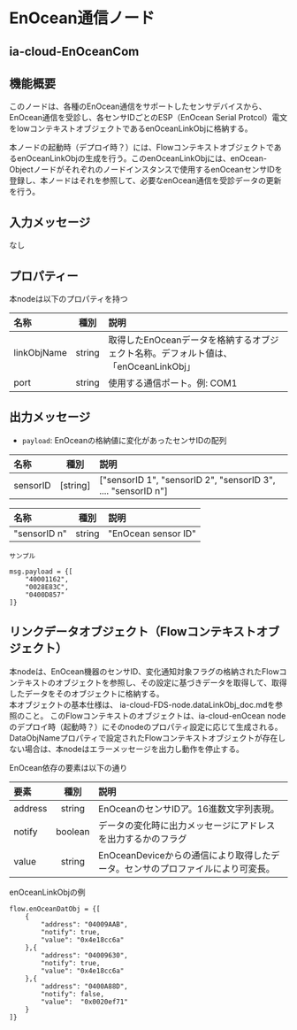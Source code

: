 # EnOcean通信ノード

## ia-cloud-EnOceanCom

## 機能概要

このノードは、各種のEnOcean通信をサポートしたセンサデバイスから、EnOcean通信を受診し、各センサIDごとのESP（EnOcean Serial Protcol）電文をlowコンテキストオブジェクトであるenOceanLinkObjに格納する。

本ノードの起動時（デプロイ時？）には、FlowコンテキストオブジェクトであるenOceanLinkObjの生成を行う。このenOceanLinkObjには、enOcean-Objectノードがそれぞれのノードインスタンスで使用するenOceanセンサIDを登録し、本ノードはそれを参照して、必要なenOcean通信を受診データの更新を行う。

## 入力メッセージ

なし

## プロパティー

本nodeは以下のプロパティを持つ

| 名称 | 種別 | 説明 |
|:----------|:-----:|:--------------------|
| linkObjName| string| 取得したEnOceanデータを格納するオブジェクト名称。デフォルト値は、「enOceanLinkObj」|
| port|string|使用する通信ポート。例: COM1|

## 出力メッセージ

* ``payload``: EnOceanの格納値に変化があったセンサIDの配列  

| 名称 | 種別 | 説明 |
|:----------|:-----:|:--------------------|
|sensorID|[string]|["sensorID 1", "sensorID 2", "sensorID 3", .... "sensorID n"]  

| 名称 | 種別 | 説明 |
|:----------|:-----:|:--------------------|
|"sensorID n"|string|"EnOcean sensor ID"|

    サンプル
```
msg.payload = {[
    "40001162",
    "0028E83C",
    "0400D857"
]}
```

## リンクデータオブジェクト（Flowコンテキストオブジェクト）　　
本nodeは、EnOcean機器のセンサID、変化通知対象フラグの格納されたFlowコンテキストのオブジェクトを参照し、その設定に基づきデータを取得して、取得したデータをそのオブジェクトに格納する。  
本オブジェクトの基本仕様は、 ia-cloud-FDS-node.dataLinkObj_doc.mdを参照のこと。
このFlowコンテキストのオブジェクトは、ia-cloud-enOcean nodeのデプロイ時（起動時？）にそのnodeのプロパティ設定に応じて生成される。DataObjNameプロパティで設定されたFlowコンテキストオブジェクトが存在しない場合は、本nodeはエラーメッセージを出力し動作を停止する。  

EnOcean依存の要素は以下の通り  

| 要素 | 種別 | 説明 |
|:----------|:-----:|:--------------------|
| address | string | EnOceanのセンサIDア。16進数文字列表現。|
|notify| boolean |データの変化時に出力メッセージにアドレスを出力するかのフラグ|
|value| string |EnOceanDeviceからの通信により取得したデータ。センサのプロファイルにより可変長。|

enOceanLinkObjの例
```
flow.enOceanDatObj = {[
    {
        "address": "04009AAB",
        "notify": true,
        "value": "0x4e18cc6a"
    },{
        "address": "04009630",
        "notify": true,
        "value": "0x4e18cc6a"
    },{
        "address": "0400A88D",
        "notify": false,
        "value":  "0x0020ef71"
    }
]}
```
